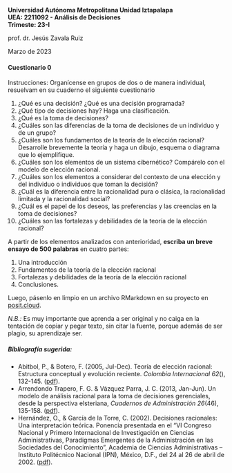 **Universidad Autónoma Metropolitana Unidad Iztapalapa**  
**UEA: 2211092 - Análisis de Decisiones**  
**Trimeste: 23-I**  

prof. dr. Jesús Zavala Ruiz  

Marzo de 2023  

#### Cuestionario 0

Instrucciones: Organícense en grupos de dos o de manera individual, resuelvam en su cuaderno el siguiente cuestionario 

1. ¿Qué es una decisión? ¿Qué es una decisión programada?  
2. ¿Qué tipo de decisiones hay? Haga una clasificación.  
3. ¿Qué es la toma de decisiones?  
4. ¿Cuáles son las diferencias de la toma de decisiones de un individuo y de un grupo?  
5. ¿Cuáles son los fundamentos de la teoría de la elección racional? Desarrolle brevemente la teoría y haga un dibujo, esquema o diagrama que lo ejemplifique.  
6. ¿Cuáles son los elementos de un sistema cibernético? Compárelo con el modelo de elección racional.  
7. ¿Cuáles son los elementos a considerar del contexto de una elección y del individuo o individuos que toman la decisión?  
8. ¿Cuál es la diferencia entre la racionalidad pura o clásica, la racionalidad limitada y la racionalidad social?  
9. ¿Cuál es el papel de los deseos, las preferencias y las creencias en la toma de decisiones?
10. ¿Cuáles son las fortalezas y debilidades de la teoría de la elección racional?  

A partir de los elementos analizados con anterioridad, **escriba un breve ensayo de 500 palabras** en cuatro partes:   
1. Una introducción  
2. Fundamentos de la teoría de la elección racional
3. Fortalezas y debilidades de la teoría de la elección racional
4. Conclusiones.
 
Luego, pásenlo en limpio en un archivo RMarkdown en su proyecto en [posit.cloud]().

*N.B.:* Es muy importante que aprenda a ser original y no caiga en la tentación de copiar y pegar texto, sin citar la fuente, porque además de ser plagio, su aprendizaje ser.    

##### Bibliografía sugerida:
- Abitbol, P., & Botero, F. (2005, Jul-Dec). Teoría de elección racional: Estructura conceptual y evolución reciente. *Colombia Internacional 62*(), 132-145. ([pdf](http://www.scielo.org.co/pdf/rci/n62/n62a09.pdf)).  
- Arrendondo Trapero, F. G. & Vázquez Parra, J. C. (2013, Jan-Jun). Un modelo de análisis racional para la toma de decisiones gerenciales, desde la perspectiva elsteriana, *Cuadernos de Administración 26*(46), 135-158. ([pdf](http://www.scielo.org.co/pdf/cadm/v26n46/v26n46a07.pdf)).  
- Hernández, O., & García de la Torre, C. (2002). Decisiones racionales: Una interpretación teórica. Ponencia presentada en el “VI Congreso Nacional y Primero Internacional de Investigación en Ciencias Administrativas, Paradigmas Emergentes de la Administración en las Sociedades del Conocimiento”, Academia de Ciencias Administrativas – Instituto Politécnico Nacional (IPN), México, D.F., del 24 al 26 de abril de 2002. ([pdf](http://acacia.org.mx/busqueda/pdf/01-4.pdf)).  
